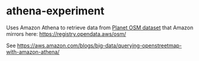 # athena-experiment

Uses Amazon Athena to retrieve data from [Planet OSM dataset](https://planet.openstreetmap.org/) that Amazon mirrors here: https://registry.opendata.aws/osm/

See https://aws.amazon.com/blogs/big-data/querying-openstreetmap-with-amazon-athena/
